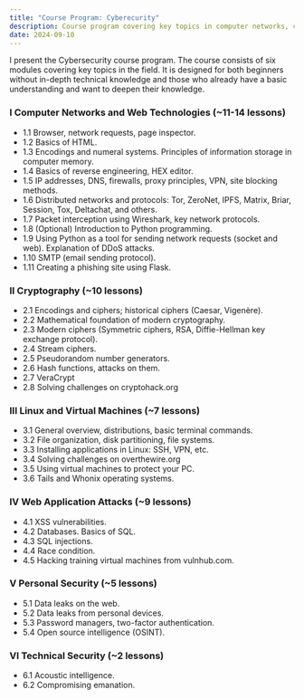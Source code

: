 ```yaml
---
title: "Course Program: Cyberecurity"
description: Course program covering key topics in computer networks, cryptography, Linux, web security, and personal cybersecurity.
date: 2024-09-10
---
```


I present the Cybersecurity course program. The course consists of six modules covering key topics in the field. It is designed for both beginners without in-depth technical knowledge and those who already have a basic understanding and want to deepen their knowledge.

### I Computer Networks and Web Technologies (~11-14 lessons)

- 1.1 Browser, network requests, page inspector.
- 1.2 Basics of HTML.
- 1.3 Encodings and numeral systems. Principles of information storage in computer memory.
- 1.4 Basics of reverse engineering, HEX editor.
- 1.5 IP addresses, DNS, firewalls, proxy principles, VPN, site blocking methods.
- 1.6 Distributed networks and protocols: Tor, ZeroNet, IPFS, Matrix, Briar, Session, Tox, Deltachat, and others.
- 1.7 Packet interception using Wireshark, key network protocols.
- 1.8 (Optional) Introduction to Python programming.
- 1.9 Using Python as a tool for sending network requests (socket and web). Explanation of DDoS attacks.
- 1.10 SMTP (email sending protocol).
- 1.11 Creating a phishing site using Flask.

### II Cryptography (~10 lessons)

- 2.1 Encodings and ciphers; historical ciphers (Caesar, Vigenère).
- 2.2 Mathematical foundation of modern cryptography.
- 2.3 Modern ciphers (Symmetric ciphers, RSA, Diffie-Hellman key exchange protocol).
- 2.4 Stream ciphers.
- 2.5 Pseudorandom number generators.
- 2.6 Hash functions, attacks on them.
- 2.7 VeraCrypt
- 2.8 Solving challenges on cryptohack.org

### III Linux and Virtual Machines (~7 lessons)

- 3.1 General overview, distributions, basic terminal commands.
- 3.2 File organization, disk partitioning, file systems.
- 3.3 Installing applications in Linux: SSH, VPN, etc.
- 3.4 Solving challenges on overthewire.org
- 3.5 Using virtual machines to protect your PC.
- 3.6 Tails and Whonix operating systems.

### IV Web Application Attacks (~9 lessons)

- 4.1 XSS vulnerabilities.
- 4.2 Databases. Basics of SQL.
- 4.3 SQL injections.
- 4.4 Race condition.
- 4.5 Hacking training virtual machines from vulnhub.com.

### V Personal Security (~5 lessons)

- 5.1 Data leaks on the web.
- 5.2 Data leaks from personal devices.
- 5.3 Password managers, two-factor authentication.
- 5.4 Open source intelligence (OSINT).

### VI Technical Security (~2 lessons)

- 6.1 Acoustic intelligence.
- 6.2 Compromising emanation.